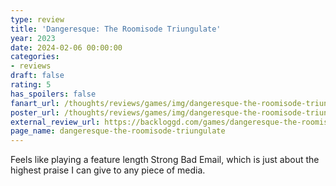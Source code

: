 ```yaml
---
type: review
title: 'Dangeresque: The Roomisode Triungulate'
year: 2023
date: 2024-02-06 00:00:00
categories:
- reviews
draft: false
rating: 5
has_spoilers: false
fanart_url: /thoughts/reviews/games/img/dangeresque-the-roomisode-triungulate_fanart.png
poster_url: /thoughts/reviews/games/img/dangeresque-the-roomisode-triungulate_poster.png
external_review_url: https://backloggd.com/games/dangeresque-the-roomisode-triungulate/
page_name: dangeresque-the-roomisode-triungulate
---
```


Feels like playing a feature length Strong Bad Email, which is just about the highest praise I can give to any piece of media.